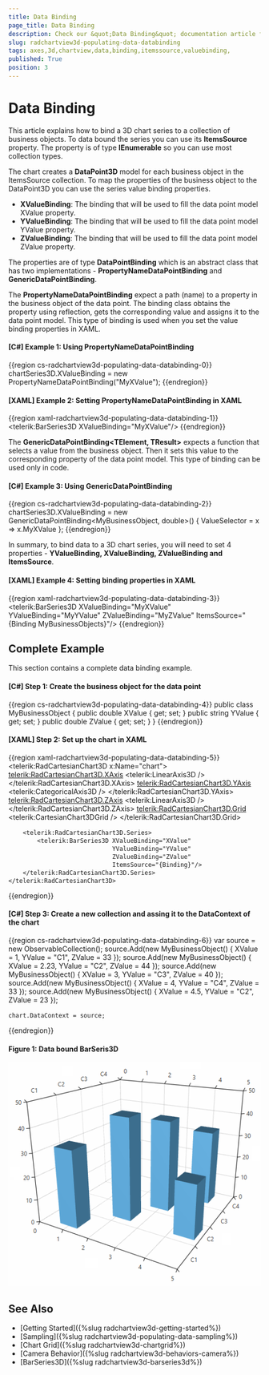 ```yaml
---
title: Data Binding
page_title: Data Binding
description: Check our &quot;Data Binding&quot; documentation article for the RadChartView3D {{ site.framework_name }} control.
slug: radchartview3d-populating-data-databinding
tags: axes,3d,chartview,data,binding,itemssource,valuebinding,
published: True
position: 3
---
```


# Data Binding

This article explains how to bind a 3D chart series to a collection of business objects. To data bound the series you can use its __ItemsSource__ property. The property is of type __IEnumerable__ so you can use most collection types. 

The chart creates a __DataPoint3D__ model for each business object in the ItemsSource collection. To map the properties of the business object to the DataPoint3D you can use the series value binding properties.

* __XValueBinding__: The binding that will be used to fill the data point model XValue property.
* __YValueBinding__: The binding that will be used to fill the data point model YValue property.
* __ZValueBinding__: The binding that will be used to fill the data point model ZValue property.

The properties are of type __DataPointBinding__ which is an abstract class that has two implementations - __PropertyNameDataPointBinding__ and __GenericDataPointBinding__.

The __PropertyNameDataPointBinding__ expect a path (name) to a property in the business object of the data point. The binding class  obtains the property using reflection, gets the corresponding value and assigns it to the data point model. This type of binding is used when you set the value binding properties in XAML.

#### __[C#] Example 1: Using PropertyNameDataPointBinding__
{{region cs-radchartview3d-populating-data-databinding-0}}
	chartSeries3D.XValueBinding = new PropertyNameDataPointBinding("MyXValue");
{{endregion}}

#### __[XAML] Example 2: Setting PropertyNameDataPointBinding in XAML__
{{region xaml-radchartview3d-populating-data-databinding-1}}
	<telerik:BarSeries3D XValueBinding="MyXValue"/>
{{endregion}}

The __GenericDataPointBinding&lt;TElement, TResult&gt;__ expects a function that selects a value from the business object. Then it sets this value to the corresponding property of the data point model. This type of binding can be used only in code. 

#### __[C#] Example 3: Using GenericDataPointBinding__
{{region cs-radchartview3d-populating-data-databinding-2}}
	chartSeries3D.XValueBinding = new GenericDataPointBinding<MyBusinessObject, double>()
	{
		ValueSelector = x => x.MyXValue
	};
{{endregion}}
	
In summary, to bind data to a 3D chart series, you will need to set 4 properties - __YValueBinding, XValueBinding, ZValueBinding and ItemsSource__.

#### __[XAML] Example 4: Setting binding properties in XAML__
{{region xaml-radchartview3d-populating-data-databinding-3}}
	<telerik:BarSeries3D XValueBinding="MyXValue" 
                         YValueBinding="MyYValue" 
                         ZValueBinding="MyZValue" 
                         ItemsSource="{Binding MyBusinessObjects}"/>
{{endregion}}

## Complete Example

This section contains a complete data binding example.

#### __[C#] Step 1: Create the business object for the data point__
{{region cs-radchartview3d-populating-data-databinding-4}}
	public class MyBusinessObject
	{
		public double XValue { get; set; }
		public string YValue { get; set; }
		public double ZValue { get; set; }
	}
{{endregion}}

#### __[XAML] Step 2: Set up the chart in XAML__
{{region xaml-radchartview3d-populating-data-databinding-5}}
	<telerik:RadCartesianChart3D x:Name="chart">
		<telerik:RadCartesianChart3D.XAxis>
			<telerik:LinearAxis3D />
		</telerik:RadCartesianChart3D.XAxis>
		<telerik:RadCartesianChart3D.YAxis>
			<telerik:CategoricalAxis3D />
		</telerik:RadCartesianChart3D.YAxis>
		<telerik:RadCartesianChart3D.ZAxis>
			<telerik:LinearAxis3D />
		</telerik:RadCartesianChart3D.ZAxis>
		<telerik:RadCartesianChart3D.Grid>
			<telerik:CartesianChart3DGrid />
		</telerik:RadCartesianChart3D.Grid>
		
		<telerik:RadCartesianChart3D.Series>                
			<telerik:BarSeries3D XValueBinding="XValue" 
								 YValueBinding="YValue" 
								 ZValueBinding="ZValue" 
								 ItemsSource="{Binding}"/>
		</telerik:RadCartesianChart3D.Series>
	</telerik:RadCartesianChart3D>
{{endregion}}

#### __[C#] Step 3: Create a new collection and assing it to the DataContext of the chart__
{{region cs-radchartview3d-populating-data-databinding-6}}
	var source = new ObservableCollection<MyBusinessObject>();
	source.Add(new MyBusinessObject() { XValue = 1, YValue = "C1", ZValue = 33 });
	source.Add(new MyBusinessObject() { XValue = 2.23, YValue = "C2", ZValue = 44 });
	source.Add(new MyBusinessObject() { XValue = 3, YValue = "C3", ZValue = 40 });
	source.Add(new MyBusinessObject() { XValue = 4, YValue = "C4", ZValue = 33 });
	source.Add(new MyBusinessObject() { XValue = 4.5, YValue = "C2", ZValue = 23 });

	chart.DataContext = source;
{{endregion}}
	
#### __Figure 1: Data bound BarSeris3D__
![](images/radchartview3d-populating-data-databinding-0.png)
	
## See Also

* [Getting Started]({%slug radchartview3d-getting-started%})
* [Sampling]({%slug radchartview3d-populating-data-sampling%})
* [Chart Grid]({%slug radchartview3d-chartgrid%})
* [Camera Behavior]({%slug radchartview3d-behaviors-camera%})
* [BarSeries3D]({%slug radchartview3d-barseries3d%})
